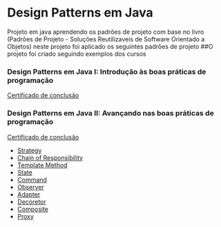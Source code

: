 # Design Patterns em Java
Projeto em java aprendendo os padrões de projeto com base no livro (Padrões de Projeto - Soluções Reutilizaveis de Software Orientado a Objetos) neste projeto foi aplicado os seguintes padrões de projeto 
##O projeto foi criado seguindo exemplos dos cursos 
### Design Patterns em Java I: Introdução às boas práticas de programação
[Certificado de conclusão](https://cursos.alura.com.br/certificate/f7ab20a4-0c19-4d6e-be9b-eed0e862de75)
### Design Patterns em Java II: Avançando nas boas práticas de programação
[Certificado de conclusão](https://cursos.alura.com.br/certificate/efea494d-f7d4-42bc-a086-61689779f146)

* [Strategy](https://refactoring.guru/design-patterns/strategy)
* [Chain of Responsibility](https://refactoring.guru/design-patterns/chain-of-responsibility)
* [Template Method](https://refactoring.guru/design-patterns/template-method)
* [State](https://refactoring.guru/design-patterns/state)
* [Command](https://refactoring.guru/design-patterns/command)
* [Observer](https://refactoring.guru/design-patterns/observer)
* [Adapter](https://refactoring.guru/design-patterns/adapter)
* [Decoretor](https://refactoring.guru/design-patterns/decorator)
* [Composite](https://refactoring.guru/design-patterns/composite)
* [Proxy](https://refactoring.guru/design-patterns/proxy)
